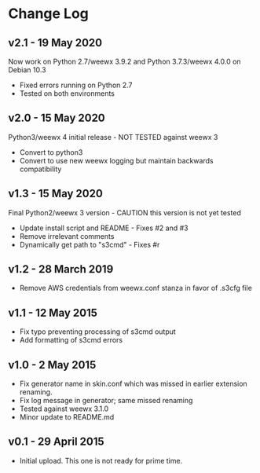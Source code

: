 # Change Log

## v2.1 - 19 May 2020
Now work on Python 2.7/weewx 3.9.2 and Python 3.7.3/weewx 4.0.0
on Debian 10.3
- Fixed errors running on Python 2.7
- Tested on both environments

## v2.0 - 15 May 2020
Python3/weewx 4 initial release - NOT TESTED against weewx 3
- Convert to python3
- Convert to use new weewx logging but maintain backwards
  compatibility

## v1.3 - 15 May 2020
Final Python2/weewx 3 version - CAUTION this version is not yet tested
- Update install script and README - Fixes #2 and #3
- Remove irrelevant comments
- Dynamically get path to "s3cmd" - Fixes #r

## v1.2 - 28 March 2019
- Remove AWS credentials from weewx.conf stanza in favor of .s3cfg file

## v1.1 - 12 May 2015
- Fix typo preventing processing of s3cmd output
- Add formatting of s3cmd errors

## v1.0 - 2 May 2015
- Fix generator name in skin.conf which was missed in earlier
extension renaming.
- Fix log message in generator; same missed renaming
- Tested against weewx 3.1.0
- Minor update to README.md

## v0.1 - 29 April 2015
- Initial upload.  This one is not ready for prime time.
